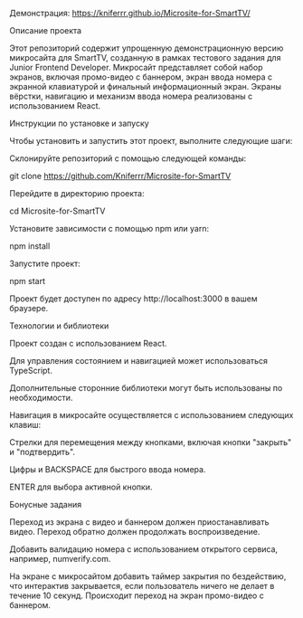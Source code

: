 Демонстрация: https://kniferrr.github.io/Microsite-for-SmartTV/

Описание проекта

Этот репозиторий содержит упрощенную демонстрационную версию микросайта для SmartTV, созданную в рамках тестового задания для Junior Frontend Developer. Микросайт представляет собой набор экранов, включая промо-видео с баннером, экран ввода номера с экранной клавиатурой и финальный информационный экран. Экраны вёрстки, навигацию и механизм ввода номера реализованы с использованием React.

Инструкции по установке и запуску

Чтобы установить и запустить этот проект, выполните следующие шаги:

Склонируйте репозиторий с помощью следующей команды:

git clone https://github.com/Kniferrr/Microsite-for-SmartTV

Перейдите в директорию проекта:

cd Microsite-for-SmartTV

Установите зависимости с помощью npm или yarn:

npm install

Запустите проект:

npm start

Проект будет доступен по адресу http://localhost:3000 в вашем браузере.

Технологии и библиотеки

Проект создан с использованием React.

Для управления состоянием и навигацией может использоваться TypeScript.

Дополнительные сторонние библиотеки могут быть использованы по необходимости.


Навигация в микросайте осуществляется с использованием следующих клавиш:

Стрелки для перемещения между кнопками, включая кнопки "закрыть" и "подтвердить".

Цифры и BACKSPACE для быстрого ввода номера.

ENTER для выбора активной кнопки.

Бонусные задания

Переход из экрана с видео и баннером должен приостанавливать видео. Переход обратно должен продолжать воспроизведение.

Добавить валидацию номера с использованием открытого сервиса, например, numverify.com.

На экране с микросайтом добавить таймер закрытия по бездействию, что интерактив закрывается, если пользователь ничего не делает в течение 10 секунд. Происходит переход на экран промо-видео с баннером.

